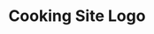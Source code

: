 ---
layout: default
title: Cooking Site Logo
tags: [KS4, Design, Logo]
walt:
- Create a Logo for your cooking website
- Choose a Colour Scheme for your website/Logo
keywords:
- HTML
- CSS
- elements
- style
- Design
wilf_1_levels: E-D
wilf_1_bullets:
- Use a Simple shape to produce a logo
- Choose 2 or 3 colours to use on your website
wilf_2_levels: C
wilf_2_bullets:
- Use a combination of different shapes to produce a logo
- Ensure your logo uses VECTOR tools to enable easy resizing
- Choose a set of ~5 colours that work together
wilf_3_levels: B - A
wilf_3_bullets:
- Create a good looking logo using a combination of different shapes
- Use only VECTOR tools to ensure it can be resized.
- Choose a set of ~5 colours that work well together.
---
